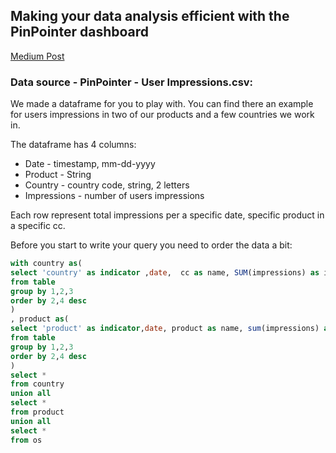 ## Making your data analysis efficient with the PinPointer dashboard
[Medium Post](https://www.google.com)
### Data source - PinPointer - User Impressions.csv:
We made a dataframe for you to play with. 
You can find there an example for users impressions in two of our products and a few countries we work in.

The dataframe has 4 columns:
* Date - timestamp, mm-dd-yyyy
* Product - String
* Country - country code, string, 2 letters
* Impressions - number of users impressions

Each row represent total impressions per a specific date, specific product in a specific cc.

Before you start to write your query you need to order the data a bit:
```sql
with country as(
select 'country' as indicator ,date,  cc as name, SUM(impressions) as impressions
from table
group by 1,2,3
order by 2,4 desc
)
, product as(
select 'product' as indicator,date, product as name, sum(impressions) as impressions
from table
group by 1,2,3
order by 2,4 desc
)
select *
from country
union all 
select *
from product
union all
select *
from os
```
